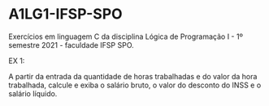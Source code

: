 # A1LG1-IFSP-SPO
Exercícios em linguagem C da disciplina Lógica de Programação I - 1º semestre 2021 - faculdade IFSP SPO.

EX 1:

A partir da entrada da quantidade de horas trabalhadas e do valor da hora trabalhada, calcule e exiba o salário bruto, o valor do desconto do INSS e o salário líquido.
